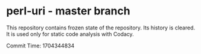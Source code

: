 # perl-uri - master branch

This repository contains frozen state of the repository.
Its history is cleared. It is used only for static code
analysis with Codacy.

Commit Time: 1704344834
